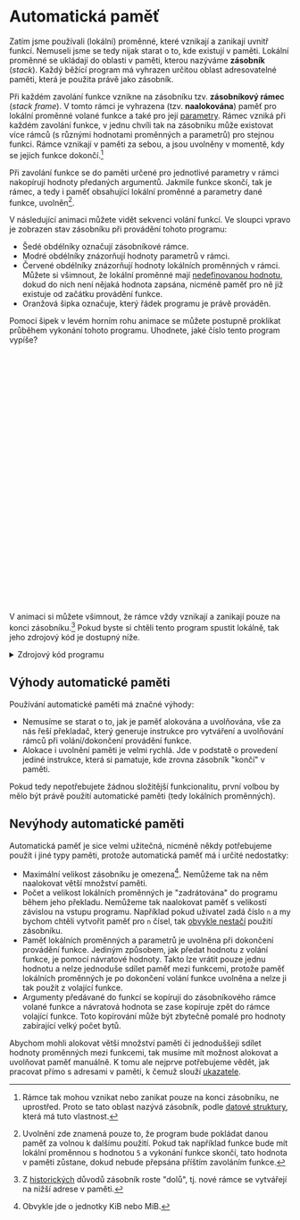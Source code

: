 # Automatická paměť
Zatím jsme používali (lokální) proměnné, které vznikají a zanikají uvnitř funkcí. Nemuseli jsme se
tedy nijak starat o to, kde existují v paměti. Lokální proměnné se ukládají do oblasti v paměti,
kterou nazýváme **zásobník** (*stack*). Každý běžící program má vyhrazen určitou oblast
adresovatelné paměti, která je použita právě jako zásobník.

Při každém zavolání funkce vznikne na zásobníku tzv. **zásobníkový rámec** (*stack frame*).
V tomto rámci je vyhrazena (tzv. **naalokována**) paměť pro lokální proměnné volané funkce a také pro
její [parametry](../funkce/funkce.md#parametrizace-funkcí). Rámec vzniká při každém zavolání funkce,
v jednu chvíli tak na zásobníku může existovat více rámců (s různými hodnotami proměnných a parametrů)
pro stejnou funkci. Rámce vznikají v paměti za sebou, a jsou uvolněny v momentě, kdy se jejich
funkce dokončí.[^1]

[^1]: Rámce tak mohou vznikat nebo zanikat pouze na konci zásobníku, ne uprostřed. Proto se tato
oblast nazývá zásobník, podle
[datové struktury](https://cs.wikipedia.org/wiki/Z%C3%A1sobn%C3%ADk_(datov%C3%A1_struktura)), která
má tuto vlastnost.

Při zavolání funkce se do paměti určené pro jednotlivé parametry v rámci nakopírují hodnoty předaných
argumentů. Jakmile funkce skončí, tak je rámec, a tedy i paměť obsahující lokální proměnné a parametry
dané funkce, uvolněn[^2].

[^2]: Uvolnění zde znamená pouze to, že program bude pokládat danou paměť za volnou k dalšímu použití.
Pokud tak například funkce bude mít lokální proměnnou s hodnotou `5` a vykonání funkce skončí, tato
hodnota v paměti zůstane, dokud nebude přepsána příštím zavoláním funkce.

V následující animaci můžete vidět sekvenci volání funkcí. Ve sloupci vpravo je zobrazen stav
zásobníku při provádění tohoto programu:
- Šedé obdélníky označují zásobníkové rámce.
- Modré obdélníky znázorňují hodnoty parametrů v rámci.
- Červené obdélníky znázorňují hodnoty lokálních proměnných v rámci. Můžete si
všimnout, že lokální proměnné mají
[nedefinovanou hodnotu](../promenne/promenne.md#vždy-inicializujte-proměnné), dokud do nich není
nějaká hodnota zapsána, nicméně paměť pro ně již existuje od začátku provádění funkce.
- Oranžová šipka označuje, který řádek programu je právě prováděn.

Pomocí šipek v levém horním rohu animace se můžete postupně proklikat průběhem vykonání tohoto programu.
Uhodnete, jaké číslo tento program vypíše?

<div style="height: 450px">
    <upr-slideshow src="../../static/animations/stack/stack-" to="15" extension="png"></upr-slideshow>
</div>

V animaci si můžete všimnout, že rámce vždy vznikají a zanikají pouze na konci zásobníku.[^3]
Pokud byste si chtěli tento program spustit lokálně, tak jeho zdrojový kód je dostupný níže.

<details>
<summary>Zdrojový kód programu</summary>

```c,editable
#include <stdio.h>

int fun1(int par) {
    int res = par * 2;
    if (res < 50) {
        return fun1(res);
    }
    else { return res; }
}
int fun2(int a, int b) {
    int x = a + b * 2;
    int y = fun1(x);
    return x + y;
}
int main() {
    printf("%d\n", fun2(5, 6));
    return 0;
}
```
</details>

[^3]: Z [historických](https://stackoverflow.com/questions/2035568/why-do-stacks-typically-grow-downwards)
důvodů zásobník roste "dolů", tj. nové rámce se vytvářejí na nižší adrese v paměti.

## Výhody automatické paměti
Používání automatické paměti má značné výhody:
- Nemusíme se starat o to, jak je paměť alokována a uvolňována, vše za nás řeší překladač, který
generuje instrukce pro vytváření a uvolňování rámců při volání/dokončení provádění funkce.
- Alokace i uvolnění paměti je velmi rychlá. Jde v podstatě o provedení jediné instrukce, která si
pamatuje, kde zrovna zásobník "končí" v paměti.

Pokud tedy nepotřebujete žádnou složitější funkcionalitu, první volbou by mělo být právě použití
automatické paměti (tedy lokálních proměnných).

## Nevýhody automatické paměti
Automatická paměť je sice velmi užitečná, nicméně někdy potřebujeme použít i jiné typy paměti,
protože automatická paměť má i určité nedostatky:
- Maximální velikost zásobníku je omezena[^4]. Nemůžeme tak na něm naalokovat větší množství paměti.
- Počet a velikost lokálních proměnných je "zadrátována" do programu během jeho překladu. Nemůžeme
tak naalokovat paměť s velikostí závislou na vstupu programu. Například pokud uživatel zadá
číslo `n` a my bychom chtěli vytvořit paměť pro `n` čísel, tak
[obvykle nestačí](https://mrlvsb.github.io/upr-skripta/c/pole/staticka_pole.html#konstantn%C3%AD-velikost-statick%C3%A9ho-pole)
použití zásobníku.
- Paměť lokálních proměnných a parametrů je uvolněna při dokončení provádění funkce. Jediným způsobem,
jak předat hodnotu z volání funkce, je pomocí návratové hodnoty. Takto lze vrátit pouze jednu
hodnotu a nelze jednoduše sdílet paměť mezi funkcemi, protože paměť lokálních proměnných je po dokončení
volání funkce uvolněna a nelze ji tak použít z volající funkce.
- Argumenty předávané do funkcí se kopírují do zásobníkového rámce volané funkce a návratová hodnota
se zase kopíruje zpět do rámce volající funkce. Toto kopírování může být zbytečně pomalé pro hodnoty
zabírající velký počet bytů.

[^4]: Obvykle jde o jednotky KiB nebo MiB.

Abychom mohli alokovat větší množství paměti či jednoduššeji sdílet hodnoty proměnných mezi funkcemi,
tak musíme mít možnost alokovat a uvolňovat paměť manuálně. K tomu ale nejprve potřebujeme vědět,
jak pracovat přímo s adresami v paměti, k čemuž slouží [ukazatele](ukazatele.md).
